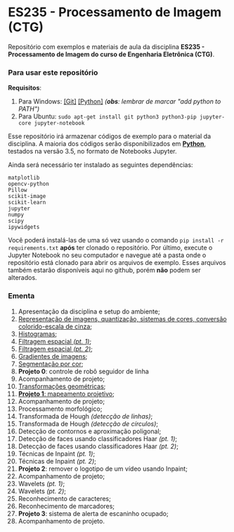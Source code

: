# ES235 - Processamento de Imagem (CTG)
Repositório com exemplos e materiais de aula da disciplina **ES235 - Processamento de Imagem do curso de Engenharia Eletrônica (CTG)**.

### Para usar este repositório

**Requisitos**:
1. Para Windows: [[Git]](https://github.com/git-for-windows/git/releases/download/v2.20.1.windows.1/Git-2.20.1-64-bit.exe) [[Python]](https://www.python.org/downloads/release/python-352/) *(**obs**: lembrar de marcar "add python to PATH")*
2. Para Ubuntu: `sudo apt-get install git python3 python3-pip jupyter-core jupyter-notebook`

Esse repositório irá armazenar códigos de exemplo para o material da disciplina. A maioria dos códigos serão disponibilizados em [**Python**](https://www.python.org/), testados na versão 3.5, no formato de Notebooks Jupyter. 

Ainda será necessário ter instalado as seguintes dependências:

```
matplotlib
opencv-python
Pillow
scikit-image
scikit-learn
jupyter
numpy
scipy
ipywidgets
```

Você poderá instalá-las de uma só vez usando o comando `pip install -r requirements.txt` **após** ter clonado o repositório. Por último, execute o Jupyter Notebook no seu computador e navegue até a pasta onde o repositório está clonado para abrir os arquivos de exemplo. Esses arquivos também estarão disponíveis aqui no github, porém **não** podem ser alterados.

### Ementa
1. Apresentação da disciplina e setup do ambiente;
2. [Representação de imagens, quantização, sistemas de cores, conversão colorido-escala de cinza](2_representacao);
3. [Histogramas](3_histogramas);
4. [Filtragem espacial *(pt. 1)*](4_filtragem_pt1);
5. [Filtragem espacial *(pt. 2)*](5_filtragem_pt2);
6. [Gradientes de imagens](6_gradientes);
7. [Segmentação por cor](7_segmentacao);
8. **Projeto 0**: controle de robô seguidor de linha
9. Acompanhamento de projeto;
10. [Transformações geométricas](10_transformacoes);
11. [**Projeto 1**: mapeamento projetivo](11_mapeamento);
12. Acompanhamento de projeto;
13. Processamento morfológico;
14. Transformada de Hough *(detecção de linhas)*;
15. Transformada de Hough *(detecção de círculos)*;
16. Detecção de contornos e aproximação poligonal;
17. Detecção de faces usando classificadores Haar *(pt. 1)*;
18. Detecção de faces usando classificadores Haar *(pt. 2)*;
19. Técnicas de Inpaint *(pt. 1)*;
20. Técnicas de Inpaint *(pt. 2)*;
21. **Projeto 2**: remover o logotipo de um vídeo usando Inpaint;
22. Acompanhamento de projeto;
23. Wavelets *(pt. 1)*;
24. Wavelets *(pt. 2)*;
25. Reconhecimento de caracteres;
26. Reconhecimento de marcadores;
27. **Projeto 3**: sistema de alerta de escaninho ocupado;
28. Acompanhamento de projeto.
